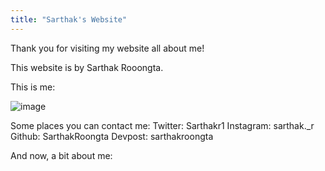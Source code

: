 ```yaml
---
title: "Sarthak's Website"
---
```


Thank you for visiting my website all about me!

This website is by Sarthak Rooongta.

This is me: 


![image](https://user-images.githubusercontent.com/82282788/121886742-ca621480-cce3-11eb-97c0-1c620180ab30.png)

Some places you can contact me:
Twitter: Sarthakr1
Instagram: sarthak._r
Github: SarthakRoongta
Devpost: sarthakroongta

And now, a bit about me: 
